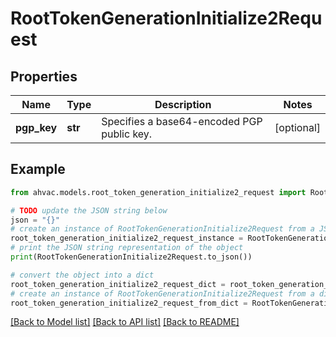 # RootTokenGenerationInitialize2Request


## Properties

Name | Type | Description | Notes
------------ | ------------- | ------------- | -------------
**pgp_key** | **str** | Specifies a base64-encoded PGP public key. | [optional] 

## Example

```python
from ahvac.models.root_token_generation_initialize2_request import RootTokenGenerationInitialize2Request

# TODO update the JSON string below
json = "{}"
# create an instance of RootTokenGenerationInitialize2Request from a JSON string
root_token_generation_initialize2_request_instance = RootTokenGenerationInitialize2Request.from_json(json)
# print the JSON string representation of the object
print(RootTokenGenerationInitialize2Request.to_json())

# convert the object into a dict
root_token_generation_initialize2_request_dict = root_token_generation_initialize2_request_instance.to_dict()
# create an instance of RootTokenGenerationInitialize2Request from a dict
root_token_generation_initialize2_request_from_dict = RootTokenGenerationInitialize2Request.from_dict(root_token_generation_initialize2_request_dict)
```
[[Back to Model list]](../README.md#documentation-for-models) [[Back to API list]](../README.md#documentation-for-api-endpoints) [[Back to README]](../README.md)


